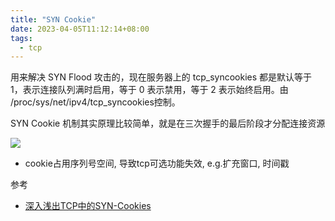 ```yaml
---
title: "SYN Cookie"
date: 2023-04-05T11:12:14+08:00
tags:
  - tcp
---
```


用来解决 SYN Flood 攻击的，现在服务器上的 tcp_syncookies 都是默认等于 1，表示连接队列满时启用，等于 0 表示禁用，等于 2 表示始终启用。由
/proc/sys/net/ipv4/tcp_syncookies控制。

SYN Cookie 机制其实原理比较简单，就是在三次握手的最后阶段才分配连接资源

![](https://p1-jj.byteimg.com/tos-cn-i-t2oaga2asx/gold-user-assets/2019/6/29/16ba36e691d04901~tplv-t2oaga2asx-zoom-in-crop-mark:3024:0:0:0.awebp)

- cookie占用序列号空间, 导致tcp可选功能失效, e.g.扩充窗口, 时间戳

参考

- [深入浅出TCP中的SYN-Cookies](https://segmentfault.com/a/1190000019292140)
